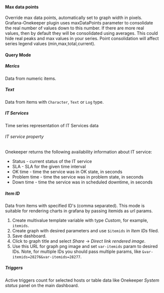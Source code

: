#### Max data points
Override max data points, automatically set to graph width in pixels. Grafana-Onekeeper plugin uses maxDataPoints parameter to consolidate the real number of values down to this number. If there are more real values, then by default they will be consolidated using averages. This could hide real peaks and max values in your series. Point consolidation will affect series legend values (min,max,total,current).

#### Query Mode
##### Merics
Data from numeric items.

##### Text
Data from items with `Character`, `Text` or `Log` type.

##### IT Services
Time series representation of IT Services data
###### IT service property
Onekeeper returns the following availability information about IT service:
- Status - current status of the IT service
- SLA - SLA for the given time interval
- OK time - time the service was in OK state, in seconds
- Problem time - time the service was in problem state, in seconds
- Down time - time the service was in scheduled downtime, in seconds

##### Item ID
Data from items with specified ID's (comma separated). 
This mode is suitable for rendering charts in grafana by passing itemids as url params. 
1. Create multivalue template variable with type _Custom_, for example, `itemids`.
1. Create graph with desired parameters and use `$itemids` in _Item IDs_ filed.
1. Save dashboard.
1. Click to graph title and select _Share_ -> _Direct link rendered image_.
1. Use this URL for graph png image and set `var-itemids` param to desired IDs. Note, for multiple IDs you should pass multiple params, like `&var-itemids=28276&var-itemids=28277`.

##### Triggers
Active triggers count for selected hosts or table data like Onekeeper _System status_ panel on the main dashboard.
